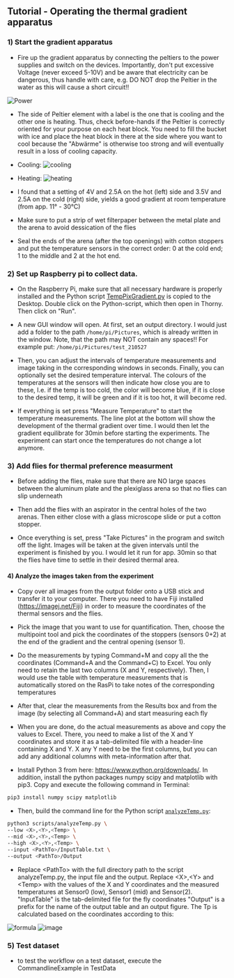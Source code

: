 ## Tutorial - Operating the thermal gradient apparatus

### 1) Start the gradient apparatus
- Fire up the gradient apparatus by connecting the peltiers to the power supplies and switch on the devices. Importantly, don't put excessive Voltage (never exceed 5-10V) and be aware that electricity can be dangerous, thus handle with care, e.g. DO NOT drop the Peltier in the water as this will cause a short circuit!!

![Power](design/ThermalGradient_power.png)

- The side of Peltier element with a label is the one that is cooling and the other one is heating. Thus, check before-hands if the Peltier is correctly oriented for your purpose on each heat block. You need to fill the bucket with ice and place the heat block in there at the side where you want to cool because the "Abwärme" is otherwise too strong and will eventually result in a loss of cooling capacity.
- Cooling:
![cooling](design/ThermalGradientTube_english3_cooling.png)
- Heating:
![heating](design/ThermalGradientTube_english3_heating.png)

- I found that a setting of 4V and 2.5A on the hot (left) side and 3.5V and 2.5A on the cold (right) side, yields a good gradient at room temperature (from app. 11° - 30°C)

- Make sure to put a strip of wet filterpaper between the metal plate and the arena to avoid dessication of the flies

- Seal the ends of the arena (after the top openings) with cotton stoppers and put the temperature sensors in the correct order: 0 at the cold end; 1 to the middle and 2 at the hot end. 

### 2) Set up Raspberry pi to collect data.
- On the Raspberry Pi, make sure that all necessary hardware is properly installed and the Python script [TempPixGradient.py](scripts/TempPixGradient) is copied to the Desktop. Double click on the Python-script, which then open in Thorny. Then click on "Run". 

- A new GUI window will open. At first, set an output directory. I would just add a folder to the path `/home/pi/Pictures`, which is already written in the window. Note, that the path may NOT contain any spaces!! For example put: `/home/pi/Pictures/test_210527`

- Then, you can adjust the intervals of temperature measurements and image taking in the corresponding windows in seconds. Finally, you can optionally set the desired temperature interval. The colours of the temperatures at the sensors will then indicate how close you are to these, I.e. if the temp is too cold, the color will become blue, if it is close to the desired temp, it will be green and if it is too hot, it will become red.

- If everything is set press "Measure Temperature" to start the temperature measurements. The line plot  at the bottom will show the development of the thermal gradient over time. I would then let the gradient equilibrate for 30min before starting the experiments. The experiment can start once the temperatures do not change a lot anymore.

### 3) Add flies for thermal preference measurment
- Before adding the flies, make sure that there are NO large spaces between the aluminum plate and the plexiglass arena so that no flies can slip underneath

- Then add the flies with an aspirator in the central holes of the two arenas. Then either close with a glass microscope slide or put a cotton stopper. 

- Once everything is set, press "Take Pictures" in the program and switch off the light. Images will be taken at the given intervals until the experiment is finished by you. I would let it run for app. 30min so that the flies have time to settle in their desired thermal area.

#### 4) Analyze the images taken from the experiment
- Copy over all images from the output folder onto a USB stick and transfer it to your computer. There you need to have Fiji installed (https://imagej.net/Fiji) in order to measure the coordinates of the thermal sensors and the flies.

- Pick the image that you want to use for quantification. Then, choose the multipoint tool and pick the coordinates of the stoppers (sensors 0+2) at the end of the gradient and the central opening (sensor 1).

- Do the measurements by typing Command+M and copy all the the coordinates (Command+A and the Command+C) to Excel. You only need to retain the last two columns (X and Y, respectively). Then, I would use the table with temperature measurements that is automatically stored on the RasPi to take notes of the corresponding temperatures 

- After that, clear the measurements from the Results box and from the image (by selecting all Command+A) and start measuring each fly

- When you are done, do the actual measurements as above and copy the values to Excel. There, you need to make a list of the X and Y coordinates and store it as a tab-delimited file with a header-line containing X and Y. X any Y need to be the first columns, but you can add any additional columns with meta-information after that.

- Install Python 3 from here: https://www.python.org/downloads/. In addition, install the python packages numpy scipy and matplotlib with pip3. Copy and execute the following command in Terminal: 

```bash
pip3 install numpy scipy matplotlib
```

- Then, build the command line for the Python script [`analyzeTemp.py`](scripts/analyzeTemp.py):

```bash
python3 scripts/analyzeTemp.py \
--low <X>,<Y>,<Temp> \
--mid <X>,<Y>,<Temp> \
--high <X>,<Y>,<Temp> \
--input <PathTo>/InputTable.txt \
--output <PathTo>/Output
```

- Replace \<PathTo\> with the full directory path to the script analyzeTemp.py, the input file and the output. Replace \<X\>,\<Y\> and \<Temp\> with the values of the X and Y coordinates and the measured temperatures at Sensor0 (low), Sensor1 (mid) and Sensor(2). "InputTable" is the tab-delimited file for the fly coordinates "Output" is a prefix for the name of the output table and an output figure. The Tp is calculated based on the coordinates according to this:

![formula](design/ThermalGradient_quantification_formula.png)
![image](design/ThermalGradient_quantification_image.png)
 
### 5) Test dataset
- to test the workflow on a test dataset, execute the CommandlineExample in TestData

